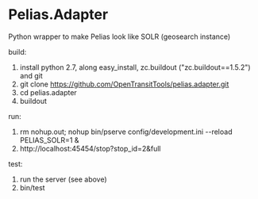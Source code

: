 Pelias.Adapter
==============

Python wrapper to make Pelias look like SOLR (geosearch instance)

build:
  1. install python 2.7, along easy_install, zc.buildout ("zc.buildout==1.5.2") and git
  1. git clone https://github.com/OpenTransitTools/pelias.adapter.git
  1. cd pelias.adapter
  1. buildout

run:
  1. rm nohup.out; nohup bin/pserve config/development.ini --reload PELIAS_SOLR=1 &
  1. http://localhost:45454/stop?stop_id=2&full

test:
  1. run the server (see above)
  1. bin/test
